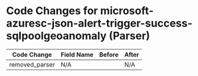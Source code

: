 # Code Changes for microsoft-azuresc-json-alert-trigger-success-sqlpoolgeoanomaly (Parser)

| Code Change | Field Name | Before | After |
|-------------|------------|--------|-------|
| removed_parser | N/A |  | N/A |